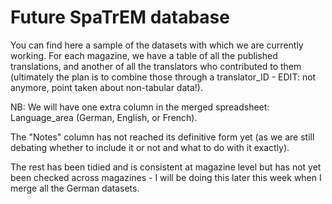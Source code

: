 # Future SpaTrEM database

You can find here a sample of the datasets with which we are currently working. For each magazine, we have a table of all the published translations, and another of all the translators who contributed to them (ultimately the plan is to combine those through a translator_ID - EDIT: not anymore, point taken about non-tabular data!). 

NB:
We will have one extra column in the merged spreadsheet: Language_area (German, English, or French).


The "Notes" column has not reached its definitive form yet (as we are still debating whether to include it or not and what to do with it exactly).


The rest has been tidied and is consistent at magazine level but has not yet been checked across magazines - I will be doing this later this week when I merge all the German datasets.

